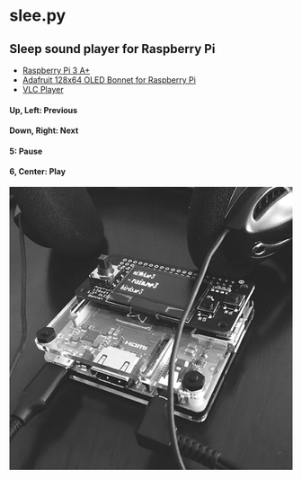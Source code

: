 # slee.py

## Sleep sound player for Raspberry Pi

* [Raspberry Pi 3 A+](https://www.raspberrypi.org/products/raspberry-pi-3-model-a-plus/)
* [Adafruit 128x64 OLED Bonnet for Raspberry Pi](https://www.adafruit.com/product/3531)
* [VLC Player](https://www.videolan.org/vlc/download-ubuntu.html)

#### Up, Left: Previous
#### Down, Right: Next
#### 5: Pause
#### 6, Center: Play

![slee.py](sleepy.jpg)
